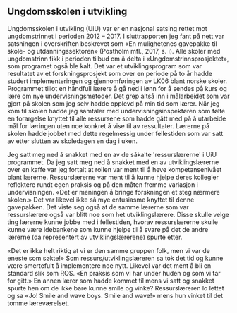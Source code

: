 
## Ungdomsskolen i utvikling

Ungdomsskolen i utvikling (UiU) var er en nasjonal satsing rettet mot ungdomstrinnet i perioden 2012 – 2017. I sluttrapporten jeg fant på nett var satsningen i overskriften beskrevet som «En mulighetenes gavepakke til skole- og utdanningssektoren» (Postholm mfl., 2017, s. i). Alle skoler med ungdomstrinn fikk i perioden tilbud om å delta i «Ungdomstrinnsprosjektet», som programet også ble kalt. Det var et utviklingsprogram som var resultatet av et forskningsprosjekt som over en periode på to år hadde studert implementeringen og gjennomføringen av LK06 blant norske skoler. Programmet tillot en håndfull lærere å gå ned i lønn for å sendes på kurs og lære om nye undervisningsmetoder. Det grep altså inn i målarbeidet som var gjort på skolen som jeg selv hadde opplevd på min tid som lærer. Når jeg kom til skolen hadde jeg samtaler med undervisningsinspektøren som følte en forargelse knyttet til alle ressursene som hadde gått med på å utarbeide mål for læringen uten noe konkret å vise til av ressultater. Lærerne på skolen hadde jobbet med dette regelmessig under fellestiden som var satt av etter slutten av skoledagen en dag i uken.

Jeg satt meg ned å snakket med en av de såkalte 'ressurslærerne' i UiU programmet. Da jeg satt meg ned å snakket med en av utviklingslærerne over en kaffe var jeg fortalt at rollen var ment til å heve kompetansenivået blant lærerne. Ressurslærerne var ment til å kunne hjelpe deres kollegier reflektere rundt egen praksis og på den måten fremme variasjon i undervisningen. «Det er meningen å bringe forskningen et steg nærmere skolen.» Det var likevel ikke så mye entusiasme knyttet til denne gavepakken. Det viste seg også at de samme lærerne som var ressurslærere også var blitt noe som het utviklingslærere. Disse skulle velge ting lærerne kunne jobbe med i fellestiden, hvorav ressurslærerne skulle kunne være idebankene som kunne hjelpe til å svare på det de andre lærerne (da representert av utviklingslærerene) spurte etter.

«Det er ikke helt riktig at vi er den samme gruppen folk, men vi var de eneste som søkte!» Som ressurs/utviklingslæreren sa tok det tid og kunne være smertefult å implementere noe nytt. Likevel var det ment å bli en standard slik som ROS. «En praksis som vi har under huden og som vi tar for gitt.» En annen lærer som hadde kommet til mens vi satt og snakket spurte hen om de ikke bare kunne smile og vinke? Ressurslæreren lo lettet og sa «Jo! Smile and wave boys. Smile and wave!» mens hun vinket til det tomme læreværelset.
